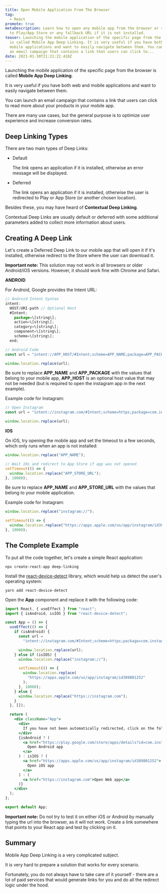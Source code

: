 ```yaml
---
title: Open Mobile Application From The Browser
tag:
  - React
promote: true
metaDescription: Learn how to open any mobile app from the browser or redirect
  to Play/App Store or any fallback URL if it is not installed.
teaser: Launching the mobile application of the specific page from the browser
  is called Mobile App Deep Linking. It is very useful if you have both web and
  mobile applications and want to easily navigate between them. You can launch
  an email campaign that contains a link that users can click to...
date: 2021-01-30T21:21:22.418Z
---
```

Launching the mobile application of the specific page from the browser is called **Mobile App Deep Linking**.

It is very useful if you have both web and mobile applications and want to easily navigate between them.

You can launch an email campaign that contains a link that users can click to read more about your products in your mobile app.

There are many use cases, but the general purpose is to optimize user experience and increase conversion rates.

## Deep Linking Types

There are two main types of Deep Links:

* Default

  The link opens an application if it is installed, otherwise an error message will be displayed.
* Deferred

  The link opens an application if it is installed, otherwise the user is redirected to Play or App Store (or another chosen location).

Besides these, you may have heard of **Contextual Deep Linking**.

Contextual Deep Links are usually default or deferred with some additional parameters added to collect more information about users.

## Creating A Deep Link

Let's create a Deferred Deep Link to our mobile app that will open it if it's installed, otherwise redirect to the Store where the user can download it.

**Important note:** This solution may not work in all browsers or older Android/iOS versions. However, it should work fine with Chrome and Safari.

**ANDROID**

For Android, Google provides the Intent URL:

```javascript
// Android Intent Syntax
intent:  
  HOST/URI-path // Optional Host  
  #Intent;  
    package=\[string\];  
    action=\[string\];  
    category=\[string\];  
    component=\[string\];  
    scheme=\[string\];  
  end;

// Android Code
const url = "intent://APP_HOST/#Intent;scheme=APP_NAME;package=APP_PACKAGE;end";

window.location.replace(url); 
```

Be sure to replace **APP_NAME** and **APP_PACKAGE** with the values that belong to your mobile app, **APP_HOST** is an optional host value that may not be needed (but is required to open the instagram app in the next example).

Example code for Instagram:

```javascript
// Open Instagram
const url = "intent://instagram.com/#Intent;scheme=https;package=com.instagram.android;end";

window.location.replace(url); 
```

**IOS**

On iOS, try opening the mobile app and set the timeout to a few seconds, which only runs when an app is not installed:

```javascript
window.location.replace("APP_NAME"); 

// Wait 10s and redirect to App Store if app was not opened
setTimeout(() => {
  window.location.replace("APP_STORE_URL"); 
}, 10000);
```

Be sure to replace **APP_NAME** and **APP_STORE_URL** with the values that belong to your mobile application.

Example code for Instagram:

```javascript
window.location.replace("instagram://"); 

setTimeout(() => {
  window.location.replace("https://apps.apple.com/us/app/instagram/id389801252"); 
}, 10000);
```

## The Complete Example

To put all the code together, let's create a simple React application:

`npx create-react-app deep-linking`

Install the [react-device-detect](https://www.npmjs.com/package/react-device-detect) library, which would help us detect the user's operating system:

`yarn add react-device-detect`

Open the **App** component and replace it with the following code:

```jsx
import React, { useEffect } from "react";
import { isAndroid, isIOS } from "react-device-detect";

const App = () => {
  useEffect(() => {
    if (isAndroid) {
      const url =
        "intent://instagram.com/#Intent;scheme=https;package=com.instagram.android;end";

      window.location.replace(url);
    } else if (isIOS) {
      window.location.replace("instagram://");

      setTimeout(() => {
        window.location.replace(
          "https://apps.apple.com/us/app/instagram/id389801252"
        );
      }, 10000);
    } else {
      window.location.replace("https://instagram.com");
    }
  }, []);

  return (
    <div className="App">
      <div>
        If you have not been automatically redirected, click on the following link:
      </div>
      {isAndroid ? (
        <a href="https://play.google.com/store/apps/details?id=com.instagram.android">
          Open Android app
        </a>
      ) : isIOS ? (
        <a href="https://apps.apple.com/us/app/instagram/id389801252">
          Open iOS app
        </a>
      ) : (
        <a href="https://instagram.com">Open Web app</a>
      )}
    </div>
  );
};

export default App;
```

**Important note:** Do not try to test it on either iOS or Android by manually typing the url into the browser, as it will not work. Create a link somewhere that points to your React app and test by clicking on it.

## Summary

Mobile App Deep Linking is a very complicated subject. 

It is very hard to prepare a solution that works for every scenario.

Fortunately, you do not always have to take care of it yourself - there are a lot of paid services that would generate links for you and do all the redirect logic under the hood.